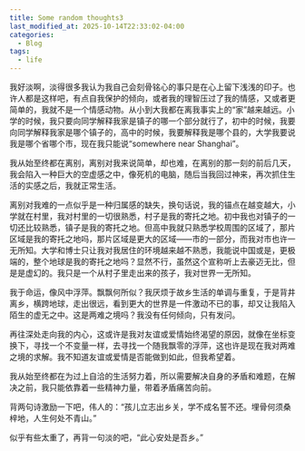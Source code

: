 ```yaml
---
title: Some random thoughts3
last_modified_at: 2025-10-14T22:33:02-04:00
categories:
  - Blog
tags:
  - life
---
```



我好淡啊，淡得很多我认为我自己会刻骨铭心的事只是在心上留下浅浅的印子。也许人都是这样吧，有点自我保护的倾向，或者我的理智压过了我的情感，又或者更简单的，我就不是一个情感动物。从小到大我都在离我事实上的“家”越来越远。小学的时候，我只要向同学解释我家是镇子的哪一个部分就行了，初中的时候，我要向同学解释我家是哪个镇子的，高中的时候，我要解释我是哪个县的，大学我要说我是哪个省哪个市，现在我只能说“somewhere near Shanghai”。

我从始至终都在离别，离别对我来说简单，却也难，在离别的那一刻的前后几天，我会陷入一种巨大的空虚感之中，像死机的电脑，随后当我回过神来，再次抓住生活的实感之后，我就正常生活。

离别对我难的一点似乎是一种归属感的缺失，换句话说，我的锚点在越变越大，小学就在村里，我对村里的一切很熟悉，村子是我的寄托之地。初中我也对镇子的一切还比较熟悉，镇子是我的寄托之地。但高中我就只熟悉学校周围的区域了，那片区域是我的寄托之地吗，那片区域是更大的区域——市的一部分，而我对市也许一无所知。大学和博士只让我对我居住的环境越来越不熟悉，我能说中国或是，更极端的，整个地球是我的寄托之地吗？显然不行，虽然这个宣称听上去豪迈无比，但是是虚幻的。我只是一个从村子里走出来的孩子，我对世界一无所知。

我于命运，像风中浮萍。飘飘何所似？我厌烦于故乡生活的单调与重复，于是背井离乡，横跨地球，走出很远，看到更大的世界是一件激动不已的事，却又让我陷入陌生的虚无之中。这是两难之境吗？我没有任何倾向，只有发问。

再往深处走向我的内心，这或许是我对友谊或爱情始终渴望的原因，就像在坐标变换下，寻找一个不变量一样，去寻找一个随我飘零的浮萍，这也许是现在我对两难之境的求解。我不知道友谊或爱情是否能做到如此，但我希望着。

我从始至终都在为过上自洽的生活努力着，所以需要解决自身的矛盾和难题，在解决之前，我只能依靠着一些精神力量，带着矛盾痛苦向前。

背两句诗激励一下吧，伟人的：“孩儿立志出乡关，学不成名誓不还。埋骨何须桑梓地，人生何处不青山。”

似乎有些太重了，再背一句淡的吧，“此心安处是吾乡。”
